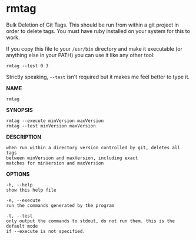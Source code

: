 rmtag
=====

Bulk Deletion of Git Tags. This should be run from within a git project in order to delete tags. You must have ruby installed on your system for this to work.

If you copy this file to your `/usr/bin` directory and make it executable (or anything else in your PATH) you can use it like any other tool:

    rmtag --test 0 3

Strictly speaking, `--test` isn't required but it makes me feel better to type it.
    

**NAME**
  
    rmtag

**SYNOPSIS**
  
    rmtag --execute minVersion maxVersion
    rmtag --test minVersion maxVersion

**DESCRIPTION**
  
    when run within a directory version controlled by git, deletes all tags
    between minVersion and maxVersion, including exact
    matches for minVersion and maxVersion

**OPTIONS**    
  
    -h, --help
    show this help file

    -e, --execute
    run the commands generated by the program

    -t, --test
    only output the commands to stdout, do not run them. this is the default mode
    if --execute is not specified.
